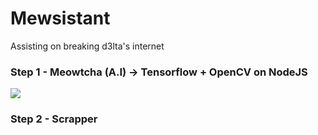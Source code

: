# Mewsistant
Assisting on breaking d3lta's internet

### Step 1 - Meowtcha (A.I) -> Tensorflow + OpenCV on NodeJS
![](https://i.imgur.com/KUphZFB.gif)

### Step 2 - Scrapper
